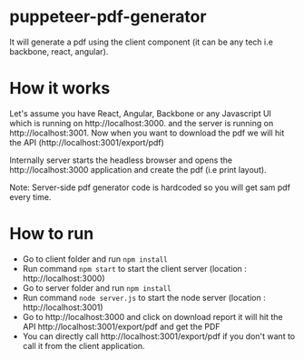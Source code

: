 # puppeteer-pdf-generator

It will generate a pdf using the client component (it can be any tech i.e backbone, react, angular).

# How it works

Let's assume you have React, Angular, Backbone or any Javascript UI which is running on http://localhost:3000. and the server is running on http://localhost:3001. Now when you want to download the pdf we will hit the API (http://localhost:3001/export/pdf)

Internally server starts the headless browser and opens the http://localhost:3000 application and create the pdf (i.e print layout). 

Note: Server-side pdf generator code is hardcoded so you will get sam pdf every time.

# How to run

* Go to client folder and run `npm install`
* Run command `npm start` to start the client server (location : http://localhost:3000)
* Go to server folder and run `npm install`
* Run command `node server.js` to start the node server (location : http://localhost:3001)
* Go to http://localhost:3000 and click on download report it will hit the API http://localhost:3001/export/pdf and get the PDF
* You can directly call http://localhost:3001/export/pdf if you don't want to call it from the client application.
